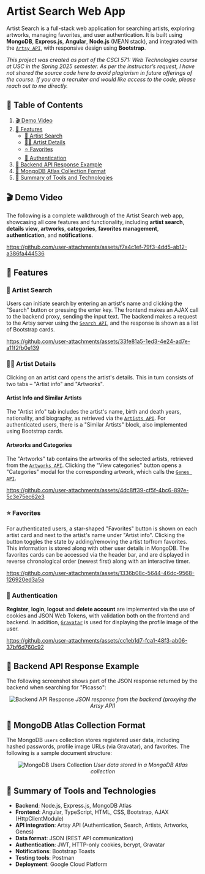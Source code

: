 # Artist Search Web App

Artist Search is a full-stack web application for searching artists, exploring artworks, managing favorites, and user authentication. It is built using **MongoDB**, **Express.js**, **Angular**, **Node.js** (MEAN stack), and integrated with the [`Artsy API`](https://developers.artsy.net/), with responsive design using **Bootstrap**.

_This project was created as part of the CSCI 571: Web Technologies course at USC in the Spring 2025 semester. As per the instructor’s request, I have not shared the source code here to avoid plagiarism in future offerings of the course. If you are a recruiter and would like access to the code, please reach out to me directly._


## 📑 Table of Contents

1. [🎬 Demo Video](#-demo-video)
2. [🧩 Features](#-features)
   - [🔎 Artist Search](#-artist-search)
   - [👨‍🎨 Artist Details](#-artist-details)
   - [⭐ Favorites](#-favorites)
   - [🔑 Authentication](#-authentication)
3. [📡 Backend API Response Example](#-backend-api-response-example)
4. [📇 MongoDB Atlas Collection Format](#-mongodb-atlas-collection-format)
5. [🧰 Summary of Tools and Technologies](#-summary-of-tools-and-technologies)


## 🎬 Demo Video

The following is a complete walkthrough of the Artist Search web app, showcasing all core features and functionality, including **artist search**, **details view**, **artworks**, **categories**, **favorites management**, **authentication**, and **notifications**.

https://github.com/user-attachments/assets/f7a4c1ef-79f3-4dd5-ab12-a386fa444536


## 🧩 Features

### 🔎 Artist Search

Users can initiate search by entering an artist's name and clicking the "Search" button or pressing the enter key. The frontend makes an AJAX call to the backend proxy, sending the input text. The backend makes a request to the Artsy server using the [`Search API`](https://developers.artsy.net/v2/docs/search), and the response is shown as a list of Bootstrap cards.

https://github.com/user-attachments/assets/33fe81a5-1ed3-4e24-ad7e-a11f2fb0e139


### 👨‍🎨 Artist Details

Clicking on an artist card opens the artist's details. This in turn consists of two tabs &ndash; "Artist info" and "Artworks".

#### Artist Info and Similar Artists

The "Artist info" tab includes the artist's name, birth and death years, nationality, and biography, as retrieved via the [`Artists API`](https://developers.artsy.net/v2/docs/artists). For authenticated users, there is a "Similar Artists" block, also implemented using Bootstrap cards.

#### Artworks and Categories

The "Artworks" tab contains the artworks of the selected artists, retrieved from the [`Artworks API`](https://developers.artsy.net/v2/docs/artworks). Clicking the "View categories" button opens a "Categories" modal for the corresponding artwork, which calls the [`Genes API`](https://developers.artsy.net/v2/docs/genes).

https://github.com/user-attachments/assets/4dc8ff39-cf5f-4bc6-897e-5c3e75ec62e3


### ⭐ Favorites

For authenticated users, a star-shaped "Favorites" button is shown on each artist card and next to the artist's name under "Artist info". Clicking the button toggles the state by adding/removing the artist to/from favorites. This information is stored along with other user details in MongoDB. The favorites cards can be accessed via the header bar, and are displayed in reverse chronological order (newest first) along with an interactive timer.

https://github.com/user-attachments/assets/1336b08c-5644-46dc-9568-126920ed3a5a


### 🔑 Authentication

**Register**, **login**, **logout** and **delete account** are implemented via the use of cookies and JSON Web Tokens, with validation both on the frontend and backend. In addition, [`Gravatar`](https://docs.gravatar.com/api/avatars/images/) is used for displaying the profile image of the user.

https://github.com/user-attachments/assets/cc1eb1d7-fca1-48f3-ab06-37bf6d760c92


## 📡 Backend API Response Example

The following screenshot shows part of the JSON response returned by the backend when searching for "Picasso":
<p align="center">
  <img src="https://github.com/user-attachments/assets/9a411b7b-21c4-4828-a1df-6a390262fe6a" alt="Backend API Response">
  <em>JSON response from the backend (proxying the Artsy API)</em>
</p>


## 📇 MongoDB Atlas Collection Format

The MongoDB ``users`` collection stores registered user data, including hashed passwords, profile image URLs (via Gravatar), and favorites. The following is a sample document structure:

<p align="center">
  <img src="https://github.com/user-attachments/assets/22fc50cd-1078-414f-b92b-ca9eb833c94e" alt="MongoDB Users Collection">
  <em>User data stored in a MongoDB Atlas collection</em>
</p>


## 🧰 Summary of Tools and Technologies

* **Backend**: Node.js, Express.js, MongoDB Atlas
* **Frontend**: Angular, TypeScript, HTML, CSS, Bootstrap, AJAX (HttpClientModule)
* **API integration**: Artsy API (Authentication, Search, Artists, Artworks, Genes)
* **Data format**: JSON (REST API communication)
* **Authentication**: JWT, HTTP-only cookies, bcrypt, Gravatar
* **Notifications**: Bootstrap Toasts
* **Testing tools**: Postman
* **Deployment**: Google Cloud Platform
